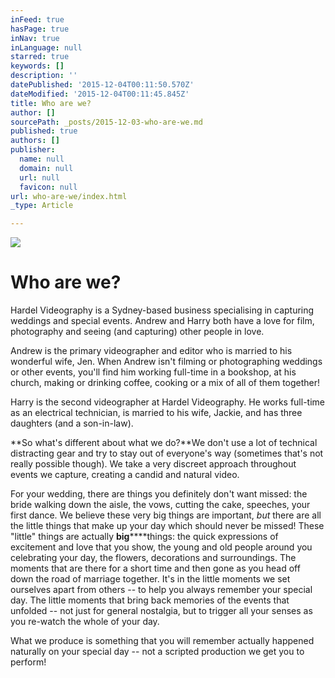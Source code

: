 ```yaml
---
inFeed: true
hasPage: true
inNav: true
inLanguage: null
starred: true
keywords: []
description: ''
datePublished: '2015-12-04T00:11:50.570Z'
dateModified: '2015-12-04T00:11:45.845Z'
title: Who are we?
author: []
sourcePath: _posts/2015-12-03-who-are-we.md
published: true
authors: []
publisher:
  name: null
  domain: null
  url: null
  favicon: null
url: who-are-we/index.html
_type: Article

---
```

![](https://the-grid-user-content.s3-us-west-2.amazonaws.com/45cf8d06-b947-41b4-8e85-b402c8023729.jpg)

# Who are we?

Hardel Videography is a Sydney-based business specialising in capturing weddings and special events. Andrew and Harry both have a love for film, photography and seeing (and capturing) other people in love.

Andrew is the primary videographer and editor who is married to his wonderful wife, Jen. When Andrew isn't filming or photographing weddings or other events, you'll find him working full-time in a bookshop, at his church, making or drinking coffee, cooking or a mix of all of them together!

Harry is the second videographer at Hardel Videography. He works full-time as an electrical technician, is married to his wife, Jackie, and has three daughters (and a son-in-law).

**So what's different about what we do?**We don't use a lot of technical distracting gear and try to stay out of everyone's way (sometimes that's not really possible though). We take a very discreet approach throughout events we capture, creating a candid and natural video.

For your wedding, there are things you definitely don't want missed: the bride walking down the aisle, the vows, cutting the cake, speeches, your first dance. We believe these very big things are important, _but_ there are all the little things that make up your day which should never be missed! These "little" things are actually **big******things: the quick expressions of excitement and love that you show, the young and old people around you celebrating your day, the flowers, decorations and surroundings. The moments that are there for a short time and then gone as you head off down the road of marriage together. It's in the little moments we set ourselves apart from others -- to help you always remember your special day. The little moments that bring back memories of the events that unfolded -- not just for general nostalgia, but to trigger all your senses as you re-watch the whole of your day.

What we produce is something that you will remember actually happened naturally on your special day -- not a scripted production we get you to perform!